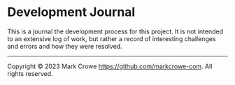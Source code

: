 
# Development Journal

This is a journal the development process for this project. It is not intended to an extensive log of work, but rather a record of interesting challenges and errors and how they were resolved.

---
Copyright &copy; 2023 Mark Crowe <https://github.com/markcrowe-com>. All rights reserved.
